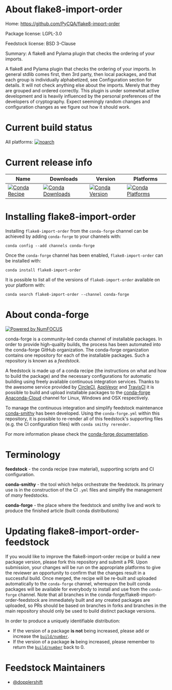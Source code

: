 <!--
# -*- mode: jinja -*-
-->

About flake8-import-order
=========================

Home: https://github.com/PyCQA/flake8-import-order

Package license: LGPL-3.0

Feedstock license: BSD 3-Clause

Summary: A flake8 and Pylama plugin that checks the ordering of your imports.

A flake8 and Pylama plugin that checks the ordering of your imports.
In general stdlib comes first, then 3rd party, then local packages,
and that each group is individually alphabetized, see Configuration
section for details. It will not check anything else about the
imports. Merely that they are grouped and ordered correctly. This
plugin is under somewhat active development and is heavily influenced
by the personal preferences of the developers of cryptography. Expect
seemingly random changes and configuration changes as we figure out
how it should work.


Current build status
====================

All platforms:
[![noarch](https://img.shields.io/circleci/project/github/conda-forge/flake8-import-order-feedstock/master.svg?label=noarch)](https://circleci.com/gh/conda-forge/flake8-import-order-feedstock)

Current release info
====================

| Name | Downloads | Version | Platforms |
| --- | --- | --- | --- |
| [![Conda Recipe](https://img.shields.io/badge/recipe-flake8--import--order-green.svg)](https://anaconda.org/conda-forge/flake8-import-order) | [![Conda Downloads](https://img.shields.io/conda/dn/conda-forge/flake8-import-order.svg)](https://anaconda.org/conda-forge/flake8-import-order) | [![Conda Version](https://img.shields.io/conda/vn/conda-forge/flake8-import-order.svg)](https://anaconda.org/conda-forge/flake8-import-order) | [![Conda Platforms](https://img.shields.io/conda/pn/conda-forge/flake8-import-order.svg)](https://anaconda.org/conda-forge/flake8-import-order) |

Installing flake8-import-order
==============================

Installing `flake8-import-order` from the `conda-forge` channel can be achieved by adding `conda-forge` to your channels with:

```
conda config --add channels conda-forge
```

Once the `conda-forge` channel has been enabled, `flake8-import-order` can be installed with:

```
conda install flake8-import-order
```

It is possible to list all of the versions of `flake8-import-order` available on your platform with:

```
conda search flake8-import-order --channel conda-forge
```


About conda-forge
=================

[![Powered by NumFOCUS](https://img.shields.io/badge/powered%20by-NumFOCUS-orange.svg?style=flat&colorA=E1523D&colorB=007D8A)](http://numfocus.org)

conda-forge is a community-led conda channel of installable packages.
In order to provide high-quality builds, the process has been automated into the
conda-forge GitHub organization. The conda-forge organization contains one repository
for each of the installable packages. Such a repository is known as a *feedstock*.

A feedstock is made up of a conda recipe (the instructions on what and how to build
the package) and the necessary configurations for automatic building using freely
available continuous integration services. Thanks to the awesome service provided by
[CircleCI](https://circleci.com/), [AppVeyor](https://www.appveyor.com/)
and [TravisCI](https://travis-ci.org/) it is possible to build and upload installable
packages to the [conda-forge](https://anaconda.org/conda-forge)
[Anaconda-Cloud](https://anaconda.org/) channel for Linux, Windows and OSX respectively.

To manage the continuous integration and simplify feedstock maintenance
[conda-smithy](https://github.com/conda-forge/conda-smithy) has been developed.
Using the ``conda-forge.yml`` within this repository, it is possible to re-render all of
this feedstock's supporting files (e.g. the CI configuration files) with ``conda smithy rerender``.

For more information please check the [conda-forge documentation](https://conda-forge.org/docs/).

Terminology
===========

**feedstock** - the conda recipe (raw material), supporting scripts and CI configuration.

**conda-smithy** - the tool which helps orchestrate the feedstock.
                   Its primary use is in the construction of the CI ``.yml`` files
                   and simplify the management of *many* feedstocks.

**conda-forge** - the place where the feedstock and smithy live and work to
                  produce the finished article (built conda distributions)


Updating flake8-import-order-feedstock
======================================

If you would like to improve the flake8-import-order recipe or build a new
package version, please fork this repository and submit a PR. Upon submission,
your changes will be run on the appropriate platforms to give the reviewer an
opportunity to confirm that the changes result in a successful build. Once
merged, the recipe will be re-built and uploaded automatically to the
`conda-forge` channel, whereupon the built conda packages will be available for
everybody to install and use from the `conda-forge` channel.
Note that all branches in the conda-forge/flake8-import-order-feedstock are
immediately built and any created packages are uploaded, so PRs should be based
on branches in forks and branches in the main repository should only be used to
build distinct package versions.

In order to produce a uniquely identifiable distribution:
 * If the version of a package **is not** being increased, please add or increase
   the [``build/number``](https://conda.io/docs/user-guide/tasks/build-packages/define-metadata.html#build-number-and-string).
 * If the version of a package **is** being increased, please remember to return
   the [``build/number``](https://conda.io/docs/user-guide/tasks/build-packages/define-metadata.html#build-number-and-string)
   back to 0.

Feedstock Maintainers
=====================

* [@dopplershift](https://github.com/dopplershift/)

